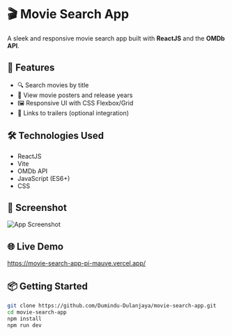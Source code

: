  # 🎬 Movie Search App

A sleek and responsive movie search app built with **ReactJS** and the **OMDb API**.

## 🚀 Features
- 🔍 Search movies by title
- 📃 View movie posters and release years
- 🖼️ Responsive UI with CSS Flexbox/Grid
- 🔗 Links to trailers (optional integration)

## 🛠️ Technologies Used
- ReactJS
- Vite
- OMDb API
- JavaScript (ES6+)
- CSS

## 📸 Screenshot
![App Screenshot](your-screenshot-url-if-any)

## 🌐 Live Demo
https://movie-search-app-pi-mauve.vercel.app/

## 📦 Getting Started
```bash
git clone https://github.com/Dumindu-Dulanjaya/movie-search-app.git
cd movie-search-app
npm install
npm run dev

